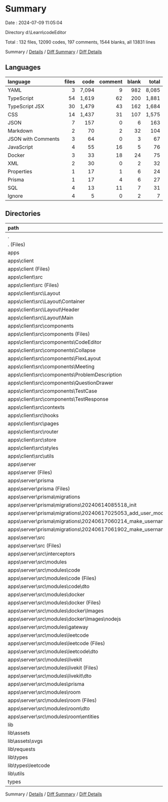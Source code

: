 # Summary

Date : 2024-07-09 11:05:04

Directory d:\\Learn\\codeEditor

Total : 132 files,  12090 codes, 197 comments, 1544 blanks, all 13831 lines

Summary / [Details](details.md) / [Diff Summary](diff.md) / [Diff Details](diff-details.md)

## Languages
| language | files | code | comment | blank | total |
| :--- | ---: | ---: | ---: | ---: | ---: |
| YAML | 3 | 7,094 | 9 | 982 | 8,085 |
| TypeScript | 54 | 1,619 | 62 | 200 | 1,881 |
| TypeScript JSX | 30 | 1,479 | 43 | 162 | 1,684 |
| CSS | 14 | 1,437 | 31 | 107 | 1,575 |
| JSON | 7 | 157 | 0 | 6 | 163 |
| Markdown | 2 | 70 | 2 | 32 | 104 |
| JSON with Comments | 3 | 64 | 0 | 3 | 67 |
| JavaScript | 4 | 55 | 16 | 5 | 76 |
| Docker | 3 | 33 | 18 | 24 | 75 |
| XML | 2 | 30 | 0 | 2 | 32 |
| Properties | 1 | 17 | 1 | 6 | 24 |
| Prisma | 1 | 17 | 4 | 6 | 27 |
| SQL | 4 | 13 | 11 | 7 | 31 |
| Ignore | 4 | 5 | 0 | 2 | 7 |

## Directories
| path | files | code | comment | blank | total |
| :--- | ---: | ---: | ---: | ---: | ---: |
| . | 132 | 12,090 | 197 | 1,544 | 13,831 |
| . (Files) | 9 | 7,232 | 24 | 986 | 8,242 |
| apps | 111 | 4,595 | 158 | 525 | 5,278 |
| apps\\client | 61 | 3,296 | 90 | 331 | 3,717 |
| apps\\client (Files) | 9 | 114 | 14 | 35 | 163 |
| apps\\client\\src | 52 | 3,182 | 76 | 296 | 3,554 |
| apps\\client\\src (Files) | 4 | 74 | 1 | 12 | 87 |
| apps\\client\\src\\Layout | 7 | 245 | 0 | 24 | 269 |
| apps\\client\\src\\Layout\\Container | 1 | 14 | 0 | 3 | 17 |
| apps\\client\\src\\Layout\\Header | 5 | 222 | 0 | 19 | 241 |
| apps\\client\\src\\Layout\\Main | 1 | 9 | 0 | 2 | 11 |
| apps\\client\\src\\components | 22 | 1,201 | 66 | 133 | 1,400 |
| apps\\client\\src\\components (Files) | 4 | 119 | 1 | 27 | 147 |
| apps\\client\\src\\components\\CodeEditor | 3 | 287 | 7 | 29 | 323 |
| apps\\client\\src\\components\\Collapse | 2 | 54 | 32 | 6 | 92 |
| apps\\client\\src\\components\\FlexLayout | 5 | 240 | 0 | 13 | 253 |
| apps\\client\\src\\components\\Meeting | 1 | 70 | 2 | 7 | 79 |
| apps\\client\\src\\components\\ProblemDescription | 4 | 376 | 24 | 39 | 439 |
| apps\\client\\src\\components\\QuestionDrawer | 1 | 25 | 0 | 6 | 31 |
| apps\\client\\src\\components\\TestCase | 1 | 5 | 0 | 4 | 9 |
| apps\\client\\src\\components\\TestResponse | 1 | 25 | 0 | 2 | 27 |
| apps\\client\\src\\contexts | 2 | 58 | 1 | 16 | 75 |
| apps\\client\\src\\hooks | 1 | 30 | 0 | 6 | 36 |
| apps\\client\\src\\pages | 3 | 151 | 0 | 16 | 167 |
| apps\\client\\src\\router | 1 | 37 | 0 | 2 | 39 |
| apps\\client\\src\\store | 3 | 74 | 0 | 9 | 83 |
| apps\\client\\src\\styles | 8 | 1,265 | 7 | 70 | 1,342 |
| apps\\client\\src\\utils | 1 | 47 | 1 | 8 | 56 |
| apps\\server | 50 | 1,299 | 68 | 194 | 1,561 |
| apps\\server (Files) | 9 | 159 | 8 | 37 | 204 |
| apps\\server\\prisma | 5 | 30 | 15 | 13 | 58 |
| apps\\server\\prisma (Files) | 1 | 17 | 4 | 6 | 27 |
| apps\\server\\prisma\\migrations | 4 | 13 | 11 | 7 | 31 |
| apps\\server\\prisma\\migrations\\20240614085518_init | 1 | 4 | 1 | 2 | 7 |
| apps\\server\\prisma\\migrations\\20240617025053_add_user_model | 1 | 7 | 2 | 3 | 12 |
| apps\\server\\prisma\\migrations\\20240617060214_make_username_unique | 1 | 1 | 7 | 1 | 9 |
| apps\\server\\prisma\\migrations\\20240617061902_make_username_not_unique | 1 | 1 | 1 | 1 | 3 |
| apps\\server\\src | 36 | 1,110 | 45 | 144 | 1,299 |
| apps\\server\\src (Files) | 5 | 254 | 8 | 30 | 292 |
| apps\\server\\src\\interceptors | 2 | 56 | 0 | 6 | 62 |
| apps\\server\\src\\modules | 29 | 800 | 37 | 108 | 945 |
| apps\\server\\src\\modules\\code | 4 | 50 | 0 | 13 | 63 |
| apps\\server\\src\\modules\\code (Files) | 3 | 40 | 0 | 9 | 49 |
| apps\\server\\src\\modules\\code\\dto | 1 | 10 | 0 | 4 | 14 |
| apps\\server\\src\\modules\\docker | 7 | 240 | 15 | 27 | 282 |
| apps\\server\\src\\modules\\docker (Files) | 6 | 230 | 15 | 23 | 268 |
| apps\\server\\src\\modules\\docker\\Images | 1 | 10 | 0 | 4 | 14 |
| apps\\server\\src\\modules\\docker\\Images\\nodejs | 1 | 10 | 0 | 4 | 14 |
| apps\\server\\src\\modules\\gateway | 3 | 235 | 17 | 24 | 276 |
| apps\\server\\src\\modules\\leetcode | 4 | 67 | 3 | 11 | 81 |
| apps\\server\\src\\modules\\leetcode (Files) | 3 | 61 | 3 | 9 | 73 |
| apps\\server\\src\\modules\\leetcode\\dto | 1 | 6 | 0 | 2 | 8 |
| apps\\server\\src\\modules\\livekit | 4 | 57 | 0 | 11 | 68 |
| apps\\server\\src\\modules\\livekit (Files) | 3 | 48 | 0 | 8 | 56 |
| apps\\server\\src\\modules\\livekit\\dto | 1 | 9 | 0 | 3 | 12 |
| apps\\server\\src\\modules\\prisma | 2 | 18 | 0 | 3 | 21 |
| apps\\server\\src\\modules\\room | 5 | 133 | 2 | 19 | 154 |
| apps\\server\\src\\modules\\room (Files) | 3 | 111 | 2 | 15 | 128 |
| apps\\server\\src\\modules\\room\\dto | 1 | 21 | 0 | 3 | 24 |
| apps\\server\\src\\modules\\room\\entities | 1 | 1 | 0 | 1 | 2 |
| lib | 11 | 255 | 15 | 31 | 301 |
| lib\\assets | 2 | 30 | 0 | 2 | 32 |
| lib\\assets\\svgs | 2 | 30 | 0 | 2 | 32 |
| lib\\requests | 6 | 164 | 7 | 19 | 190 |
| lib\\types | 1 | 24 | 0 | 1 | 25 |
| lib\\types\\leetcode | 1 | 24 | 0 | 1 | 25 |
| lib\\utils | 2 | 37 | 8 | 9 | 54 |
| types | 1 | 8 | 0 | 2 | 10 |

Summary / [Details](details.md) / [Diff Summary](diff.md) / [Diff Details](diff-details.md)